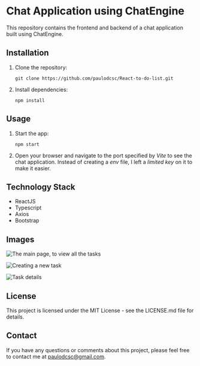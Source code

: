 

# Chat Application using ChatEngine

This repository contains the frontend and backend of a chat application built using ChatEngine.

## Installation

1.  Clone the repository:

	`git clone https://github.com/paulodcsc/React-to-do-list.git` 

2.  Install dependencies:

	`npm install` 


## Usage

1. Start the app:
    
    `npm start`
    
2.  Open your browser and navigate to the port specified by *Vite* to see the chat application. Instead of creating a *env* file, I left a *limited key* on it to make it easier.
    

## Technology Stack

-   ReactJS
-   Typescript
-	Axios
-	Bootstrap

## Images
![The main page, to view all the tasks](https://cdn.discordapp.com/attachments/1100130907681194015/1100441080383668277/image.png)

![Creating a new task](https://cdn.discordapp.com/attachments/1100130907681194015/1100441300353945711/image.png)

![Task details](https://cdn.discordapp.com/attachments/1100130907681194015/1100441861425995837/image.png)

## License

This project is licensed under the MIT License - see the LICENSE.md file for details.

## Contact

If you have any questions or comments about this project, please feel free to contact me at [paulodcsc@gmail.com](mailto:paulodcsc@gmail.com).
